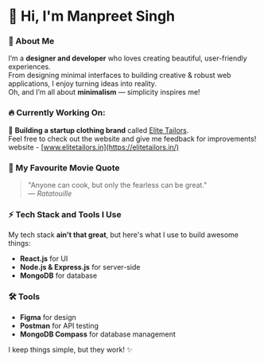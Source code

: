 # 👋 Hi, I'm Manpreet Singh

### 🌟 About Me
I’m a **designer and developer** who loves creating beautiful, user-friendly experiences.  
From designing minimal interfaces to building creative & robust web applications, I enjoy turning ideas into reality.<br/>
Oh, and I’m all about **minimalism** — simplicity inspires me!


### 🔥 **Currently Working On:**  
🚀 **Building a startup clothing brand** called [Elite Tailors](http://elitetailors.in).  
Feel free to check out the website and give me feedback for improvements!
website - [www.elitetailors.in](https://elitetailors.in/)

### 🔖 My Favourite Movie Quote
> "Anyone can cook, but only the fearless can be great."  
> — *Ratatouille*


### ⚡ Tech Stack and Tools I Use

My tech stack **ain't that great**, but here's what I use to build awesome things:

- **React.js** for UI
- **Node.js & Express.js** for server-side
- **MongoDB** for database

### 🛠 Tools

- **Figma** for design
- **Postman** for API testing
- **MongoDB Compass** for database management 

I keep things simple, but they work! ✨

